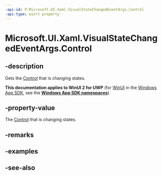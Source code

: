 ```yaml
---
-api-id: P:Microsoft.UI.Xaml.VisualStateChangedEventArgs.Control
-api-type: winrt property
---
```


<!-- Property syntax
public Windows.UI.Xaml.Controls.Control Control { get;  set; }
-->

# Microsoft.UI.Xaml.VisualStateChangedEventArgs.Control

## -description
Gets the [Control](../microsoft.ui.xaml.controls/control.md) that is changing states.

**This documentation applies to WinUI 2 for UWP** (for [WinUI](/windows/apps/winui/winui3/) in the [Windows App SDK](/windows/apps/windows-app-sdk/), see the **[Windows App SDK namespaces](/windows/windows-app-sdk/api/winrt/)**).

## -property-value
The [Control](../microsoft.ui.xaml.controls/control.md) that is changing states.

## -remarks

## -examples

## -see-also
